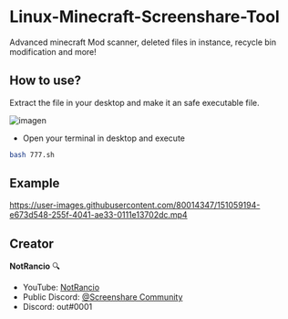 # Linux-Minecraft-Screenshare-Tool
Advanced minecraft Mod scanner, deleted files in instance, recycle bin modification and more!

## How to use?

Extract the file in your desktop and make it an safe executable file.

![imagen](https://user-images.githubusercontent.com/80014347/146821624-08a121e1-5b56-439f-ba57-e65b5a19ee33.png)

- Open your terminal in desktop and execute 

```sh
bash 777.sh
```

## Example


https://user-images.githubusercontent.com/80014347/151059194-e673d548-255f-4041-ae33-0111e13702dc.mp4


## Creator

**NotRancio** 🔍
- YouTube: [NotRancio](https://youtube.com/c/NotRancio)
- Public Discord: [@Screenshare Community](https://discord.gg/screenshare)
- Discord: out#0001
